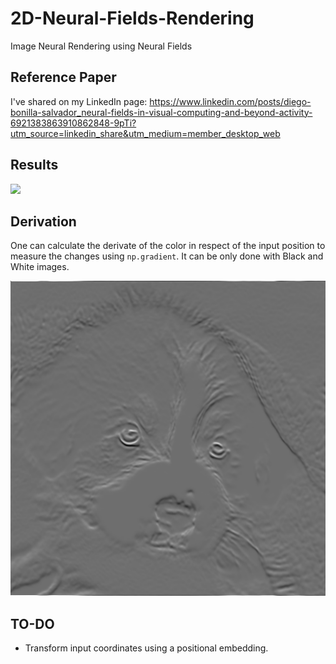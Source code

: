 # 2D-Neural-Fields-Rendering
Image Neural Rendering using Neural Fields


## Reference Paper
I've shared on my LinkedIn page: https://www.linkedin.com/posts/diego-bonilla-salvador_neural-fields-in-visual-computing-and-beyond-activity-6921383863910862848-9pTi?utm_source=linkedin_share&utm_medium=member_desktop_web


## Results
![](ezgif.com-gif-maker.gif)


## Derivation
One can calculate the derivate of the color in respect of the input position to measure the changes using `np.gradient`. It can be only done with Black and White images.

![](dog_derivate_image.png)


## TO-DO
- Transform input coordinates using a positional embedding.
